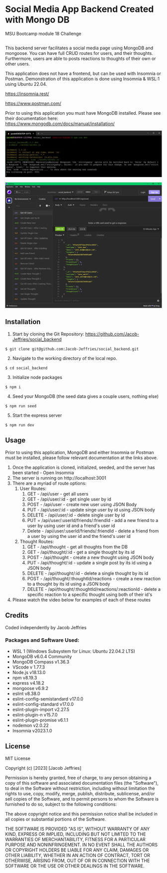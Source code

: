 # Social Media App Backend Created with Mongo DB
MSU Bootcamp module 18 Challenge

##
This backend server facilitates a social media page using MongoDB and mongoose. You can have full CRUD routes for users, and their thoughts. Furthermore, users are able to posts reactions to thoughts of their own or other users. 

This application does not have a frontend, but can be used with Insomnia or Postman. Demonstration of this application is done using Insomnia & WSL:1 using Ubuntu 22.04. 

https://insomnia.rest/

https://www.postman.com/

Prior to using this application you must have MongoDB installed. Please see their documentation here: https://www.mongodb.com/docs/manual/installation/

![Starting Server](./screenShots/npm_run_dev.JPG)

![Insomnia Routes](./screenShots/insomnia.JPG)

## Installation

1. Start by cloning the Git Repository: https://github.com/Jacob-Jeffries/social_backend
```
$ git clone git@github.com:Jacob-Jeffries/social_backend.git
```
2. Navigate to the working directory of the local repo.
```
$ cd social_backend
```
3. Initialize node packages
```
$ npm i
```
4. Seed your MongoDB (the seed data gives a couple users, nothing else)
```
$ npm run seed
```
5. Start the express server
```
$ npm run dev
```
## Usage

Prior to using this application, MongoDB and either Insomnia or Postman must be installed, please follow relevant documentation at the links above. 

1. Once the application is cloned, initialized, seeded, and the server has been started - Open Insomnia
2. The server is running on http://localhost:3001
3. There are a myriad of route options:
    1. User Routes:
        1. GET - /api/user - get all users
        2. GET - /api/user/:id - get single user by id
        3. POST - /api/user - create new user using JSON Body
        4. PUT - /api/user/:id - update singe user by id using JSON body
        5. DELETE - /api/user/:id - delete single user by id
        6. PUT = /api/user/:userId/friends/:friendId - add a new friend to a user by using user id and a friend's user id
        7. Delete - /api/user/:userId/friends/:friendId - delete a friend from a user by using the user id and the friend's user id
    2. Thought Routes:
        1. GET - /api/thought - get all thoughts from the DB
        2. GET - /api/thought/:id - get a single thought by its id
        3. POST - /api/thought - create a new thought using JSON body
        4. PUT - /api/thought/:id - update a single post by its id using a JSON body
        5. DELETE - /api/thought/:id - delete a single thought by its id
        6. POST - /api/thought/:thoughtId/reactions - create a new reaction to a thought by its id using a JSON body
        7. DELETE - /api/thought/:thoughtId/reactions/:reactionId - delete a specific reaction to a specific thought using both of their id's
4. Please watch the video below for examples of each of these routes

## Credits

Coded independently by Jacob Jeffries

### Packages and Software Used:
* WSL 1 (Windows Subsystem for Linux: Ubuntu 22.04.2 LTS)
* MongoDB v6.0.4 Community
* MongoDB Compass v1.36.3
* VScode v 1.77.3
* Node.js v18.13.0
* npm v8.19.3
* express v4.18.2
* mongoose v6.9.2
* eslint v8.38.0
* eslint-config-semistandard v17.0.0
* eslint-config-standard v17.0.0
* eslint-plugin-import v2.27.5
* eslint-plugin-n v15.7.0
* eslint-plugin-promise v6.1.1
* nodemon v2.0.22
* Insomnia v2023.1.0

## License

MIT License

Copyright (c) [2023] [Jacob Jeffries]

Permission is hereby granted, free of charge, to any person obtaining a copy
of this software and associated documentation files (the "Software"), to deal
in the Software without restriction, including without limitation the rights
to use, copy, modify, merge, publish, distribute, sublicense, and/or sell
copies of the Software, and to permit persons to whom the Software is
furnished to do so, subject to the following conditions:

The above copyright notice and this permission notice shall be included in all
copies or substantial portions of the Software.

THE SOFTWARE IS PROVIDED "AS IS", WITHOUT WARRANTY OF ANY KIND, EXPRESS OR
IMPLIED, INCLUDING BUT NOT LIMITED TO THE WARRANTIES OF MERCHANTABILITY,
FITNESS FOR A PARTICULAR PURPOSE AND NONINFRINGEMENT. IN NO EVENT SHALL THE
AUTHORS OR COPYRIGHT HOLDERS BE LIABLE FOR ANY CLAIM, DAMAGES OR OTHER
LIABILITY, WHETHER IN AN ACTION OF CONTRACT, TORT OR OTHERWISE, ARISING FROM,
OUT OF OR IN CONNECTION WITH THE SOFTWARE OR THE USE OR OTHER DEALINGS IN THE
SOFTWARE.
